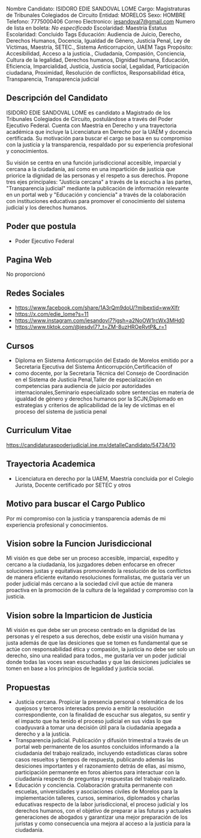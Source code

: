 Nombre Candidato: ISIDORO EDIE SANDOVAL LOME
Cargo: Magistraturas de Tribunales Colegiados de Circuito
Entidad: MORELOS
Sexo: HOMBRE
Telefono: 7775000406
Correo Electronico: iesandoval7@gmail.com
Numero de lista en boleta: *No especificado*
Escolaridad: Maestría
Estatus Escolaridad: Concluido
Tags Educación: Audiencia de Juicio, Derecho, Derechos Humanos, Docencia, Igualdad de Género, Justicia Penal, Ley de Víctimas, Maestría, SETEC., Sistema Anticorrupción, UAEM
Tags Propósito: Accesibilidad, Acceso a la justicia., Ciudadanía, Compasión, Conciencia, Cultura de la legalidad, Derechos humanos, Dignidad humana, Educación, Eficiencia, Imparcialidad, Justicia, Justicia social, Legalidad, Participación ciudadana, Proximidad, Resolución de conflictos, Responsabilidad ética, Transparencia, Transparencia judicial


## Descripción del Candidato 

ISIDORO EDIE SANDOVAL LOME es candidato a Magistrado de los Tribunales Colegiados de Circuito, postulándose a través del Poder Ejecutivo Federal. Cuenta con Maestría en Derecho y una trayectoria académica que incluye la Licenciatura en Derecho por la UAEM y docencia certificada. Su motivación para buscar el cargo se basa en su compromiso con la justicia y la transparencia, respaldado por su experiencia profesional y conocimientos.

Su visión se centra en una función jurisdiccional accesible, imparcial y cercana a la ciudadanía, así como en una impartición de justicia que priorice la dignidad de las personas y el respeto a sus derechos. Propone tres ejes principales: "Justicia cercana" a través de la escucha a las partes, "Transparencia judicial" mediante la publicación de información relevante en un portal web y "Educación y conciencia" a través de la colaboración con instituciones educativas para promover el conocimiento del sistema judicial y los derechos humanos.


## Poder que postula

- Poder Ejecutivo Federal


## Pagina Web

No proporcionó


## Redes Sociales

- https://www.facebook.com/share/1A3rQm9doU/?mibextid=wwXIfr
- https://x.com/edie_lome?s=11
- https://www.instagram.com/iesandovl7?igsh=a2NoOW1rcWx3MHd0
- https://www.tiktok.com/@iesdvl7?_t=ZM-8uzHROeRvtP&_r=1


## Cursos

- Diploma en Sistema Anticorrupción del Estado de Morelos emitido por a Secretaria Ejecutiva del Sistema Anticorrupción,Certificación of
- como docente, por la Secretaria Técnica del Consejo de Coordinación en el Sistema de Justicia Penal,Taller de especialización en competencias para audiencia de juicio por autoridades internacionales,Seminario especializado sobre sentencias en materia de igualdad de género y derechos humanos por la SCJN,Diplomado en estrategias y criterios de aplicabilidad de la ley de víctimas en el proceso del sistema de justicia penal


## Curriculum Vitae

https://candidaturaspoderjudicial.ine.mx/detalleCandidato/54734/10


## Trayectoria Academica

- Licenciatura en derecho por la UAEM, Maestría concluida por el Colegio Jurista, Docente certificado por SETEC y otros


## Motivo para buscar el Cargo Publico

Por mi compromiso con la justicia y transparencia además de mi experiencia profesional y conocimientos.


## Vision sobre la Funcion Jurisdiccional

Mi visión es que debe ser un proceso accesible, imparcial, expedito y cercano a la ciudadanía, los juzgadores deben enfocarse en ofrecer soluciones justas y equitativas promoviendo la resolución de los conflictos de manera eficiente evitando resoluciones formalistas, me gustaría ver un poder judicial más cercano a la sociedad civil que actúe de manera proactiva en la promoción de la cultura de la legalidad y compromiso con la justicia.


## Vision sobre la Imparticion de Justicia

Mi visión es que debe ser un proceso centrado en la dignidad de las personas y el respeto a sus derechos, debe existir una visión humana y justa además de que las desiciones que se tomen es fundamental que se actúe con responsabilidad ética y compasión, la justicia no debe ser solo un derecho, sino una realidad para todos., me gustaría ver un poder judicial donde todas las voces sean escuchadas y que las desiciones judiciales se tomen en base a los principios de legalidad y justicia social.


## Propuestas

- Justicia cercana. Propiciar la presencia personal o telemática de los quejosos y terceros interesados previo a emitir la resolución correspondiente, con la finalidad de escuchar sus alegatos, su sentir y el impacto que ha tenido el proceso judicial en sus vidas lo que coadyuvará a tomar una decisión útil para la ciudadania apegada a derecho y a la justicia.
- Transparencia judicial. Publicación y difusión trimestral a través de un portal web permanente de los asuntos concluidos informando a la ciudadania del trabajo realizado, incluyendo estadísticas claras sobre casos resueltos y tiempos de respuesta, publicando además las desiciones importantes y el razonamiento detrás de ellas, así mismo, participación permanente en foros abiertos para interactuar con la ciudadanía respecto de preguntas y respuestas del trabajo realizado.
- Educación y conciencia. Colaboración gratuita permanente con escuelas, universidades y asociaciones civiles de Morelos para la implementación talleres, cursos, seminarios, diplomados y charlas educativas respecto de la labor jurisdiccional, el proceso judicial y los derechos humanos, con el objetivo de preparar a las futuras y actuales generaciones de abogados y garantizar una mejor preparación de los juristas y como consecuencia una mejora al acceso a la justicia para la ciudadanía.

